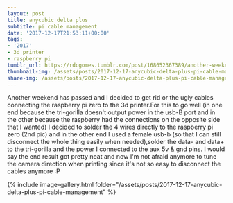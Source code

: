 ```yaml
---
layout: post
title: anycubic delta plus
subtitle: pi cable management
date: '2017-12-17T21:53:11+00:00'
tags:
- '2017'
- 3d printer
- raspberry pi
tumblr_url: https://rdcgomes.tumblr.com/post/168652367389/another-weekend-has-passed-and-i-decided-to-get
thumbnail-img: /assets/posts/2017-12-17-anycubic-delta-plus-pi-cable-management/01.jpg
share-img: /assets/posts/2017-12-17-anycubic-delta-plus-pi-cable-management/01.jpg
---
```


Another weekend has passed and I decided to get rid or the ugly cables connecting the raspberry pi zero to the 3d printer.For this to go well (in one end because the tri-gorilla doesn't output power in the usb-B port and in the other because the raspberry had the connections on the opposite side that I wanted) I decided to solder the 4 wires directly to the raspberry pi zero (2nd pic) and in the other end I used a female usb-b (so that I can still disconnect the whole thing easily when needed),solder the data- and data+ to the tri-gorilla and the power I connected to the aux 5v & gnd pins.
I would say the end result got pretty neat and now I'm not afraid anymore to tune the camera direction when printing since it's not so easy to disconnect the cables anymore :P

{% include image-gallery.html folder="/assets/posts/2017-12-17-anycubic-delta-plus-pi-cable-management" %}
